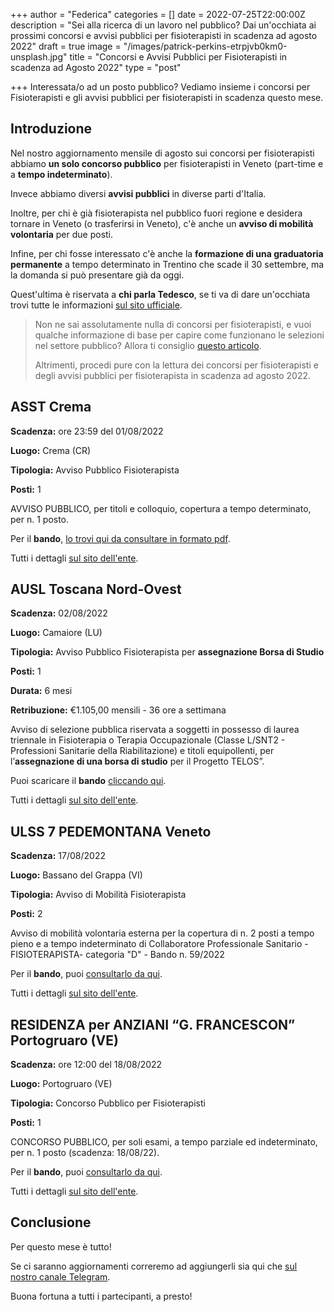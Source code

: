 +++
author = "Federica"
categories = []
date = 2022-07-25T22:00:00Z
description = "Sei alla ricerca di un lavoro nel pubblico? Dai un'occhiata ai prossimi concorsi e avvisi pubblici per fisioterapisti in scadenza ad agosto 2022"
draft = true
image = "/images/patrick-perkins-etrpjvb0km0-unsplash.jpg"
title = "Concorsi e Avvisi Pubblici per Fisioterapisti in scadenza ad Agosto 2022"
type = "post"

+++
Interessata/o ad un posto pubblico? Vediamo insieme i concorsi per Fisioterapisti e gli avvisi pubblici per fisioterapisti in scadenza questo mese.

## Introduzione

Nel nostro aggiornamento mensile di agosto sui concorsi per fisioterapisti abbiamo **un solo concorso pubblico** per fisioterapisti in Veneto (part-time e a **tempo indeterminato**). 

Invece abbiamo diversi **avvisi pubblici** in diverse parti d'Italia.

Inoltre, per chi è già fisioterapista nel pubblico fuori regione e desidera tornare in Veneto (o trasferirsi in Veneto), c'è anche un **avviso di mobilità volontaria** per due posti.

Infine, per chi fosse interessato c'è anche la **formazione di una graduatoria permanente** a tempo determinato in Trentino che scade il 30 settembre, ma la domanda si può presentare già da oggi.

Quest'ultima è riservata a **chi parla Tedesco**, se ti va di dare un'occhiata trovi tutte le informazioni [sul sito ufficiale](https://sabes.onboard.org/it/jobs/QgeybxmJ?from_career_page=true "Fisioterapista - graduatoria permanente").

> Non ne sai assolutamente nulla di concorsi per fisioterapisti, e vuoi qualche informazione di base per capire come funzionano le selezioni nel settore pubblico? Allora ti consiglio [questo articolo](https://fisioterapisti.org/lavorare-nel-pubblico-come-fisioterapisti-concetti-di-base/ "Lavorare nel pubblico come fisioterapista").
>
> Altrimenti, procedi pure con la lettura dei concorsi per fisioterapisti e degli avvisi pubblici per fisioterapista in scadenza ad agosto 2022.

## ASST Crema

**Scadenza:** ore 23:59 del 01/08/2022

**Luogo:** Crema (CR)

**Tipologia:** Avviso Pubblico Fisioterapista

**Posti:** 1

AVVISO PUBBLICO, per titoli e colloquio, copertura a tempo determinato, per n. 1 posto.

Per il **bando**, [lo trovi qui da consultare in formato pdf](https://www.asst-crema.it/documents/192939/0/BANDO+AVVISO+FISIOTERAPISTA+2022.pdf/e6dac4a6-8c54-4f86-d7b6-70b4176000e3 "Avviso Pubblico ASST Crema").

Tutti i dettagli [sul sito dell'ente](https://www.asst-crema.it/web/guest/contenuto-web/-/asset_publisher/EXTdn8PnFIax/content/avviso-incarico-a-tempo-determinato-n-1-fisioterapista "ASST Crema ! Avviso Pubblico Fisioterapista").

## AUSL Toscana Nord-Ovest

**Scadenza:** 02/08/2022

**Luogo:** Camaiore (LU)

**Tipologia:** Avviso Pubblico Fisioterapista per **assegnazione Borsa di Studio**

**Posti:** 1

**Durata:** 6 mesi

**Retribuzione:** €1.105,00 mensili - 36 ore a settimana

Avviso di selezione pubblica riservata a soggetti in possesso di laurea triennale in Fisioterapia o Terapia Occupazionale (Classe L/SNT2 - Professioni Sanitarie della Riabilitazione) e titoli equipollenti, per l’**assegnazione di una borsa di studio** per il Progetto TELOS”.

Puoi scaricare il **bando** [cliccando qui](https://www.uslnordovest.toscana.it/attachments/article/8984/Avviso%20borsa%20di%20studio%20Progetto%20TELOS.doc "Borsa di Studio Toscana").

Tutti i dettagli [sul sito dell'ente](https://www.uslnordovest.toscana.it/bandi-e-concorsi/8984-avviso-di-selezione-pubblica-riservata-a-soggetti-in-possesso-di-laurea-triennale-in-fisioterapia-o-terapia-occupazionale-classe-l-snt2-professioni-sanitarie-della-riabilitazione-e-titoli-equipollen "AUSL Toscana").

## ULSS 7 PEDEMONTANA Veneto

**Scadenza:** 17/08/2022

**Luogo:** Bassano del Grappa (VI)

**Tipologia:** Avviso di Mobilità Fisioterapista

**Posti:** 2

Avviso di mobilità volontaria esterna per la copertura di n. 2 posti a tempo pieno e a tempo indeterminato di Collaboratore Professionale Sanitario - FISIOTERAPISTA- categoria "D" - Bando n. 59/2022

Per il **bando**, puoi [consultarlo da qui](https://www.aulss7.veneto.it/documents/20182/993558/Bando+n.+59_2022.pdf/be612640-ecad-4fbb-b142-c01763b645d1 "Mobilità volontaria ULSS 7 PEdemontana").

Tutti i dettagli [sul sito dell'ente](https://www.aulss7.veneto.it/avvisi-di-mobilita "Avvisi di Mobilità").

## RESIDENZA per ANZIANI “G. FRANCESCON” Portogruaro (VE)

**Scadenza:** ore 12:00 del 18/08/2022

**Luogo:** Portogruaro (VE)

**Tipologia:** Concorso Pubblico per Fisioterapisti

**Posti:** 1

CONCORSO PUBBLICO, per soli esami, a tempo parziale ed indeterminato, per n. 1 posto (scadenza: 18/08/22).

Per il **bando**, puoi [consultarlo da qui](https://one33.robyone.net/Document.aspx?sid=53&cid=3341&download=568243 "Bando Concorso Portogruaro").

Tutti i dettagli [sul sito dell'ente](https://one33.robyone.net/CompetitionNotice.aspx?sid=53&cid=3341&id=568242 "Concorso Pubblico Portogruaro").

## Conclusione

Per questo mese è tutto!

Se ci saranno aggiornamenti correremo ad aggiungerli sia qui che [sul nostro canale Telegram](https://t.me/fisioterapisti_official "Fisioterapisti | Telegram").

Buona fortuna a tutti i partecipanti, a presto!